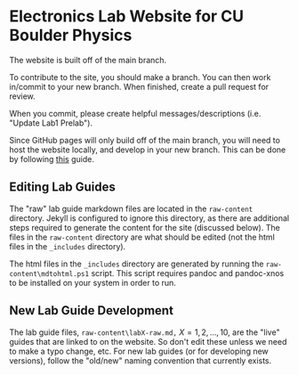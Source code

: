 # Electronics Lab Website for CU Boulder Physics

The website is built off of the main branch. 

To contribute to the site, you should make a branch. You can then work in/commit to your new branch. When finished, create a pull request for review.

When you commit, please create helpful messages/descriptions (i.e. "Update Lab1 Prelab").

Since GitHub pages will only build off of the main branch, you will need to host the website locally, and develop in your new branch. This can be done by following [this](https://docs.github.com/en/pages/setting-up-a-github-pages-site-with-jekyll/testing-your-github-pages-site-locally-with-jekyll) guide. 

## Editing Lab Guides

The "raw" lab guide markdown files are located in the `raw-content` directory. Jekyll is configured to ignore this directory, as there are additional steps required to generate the content for the site (discussed below). The files in the `raw-content` directory are what should be edited (not the html files in the `_includes` directory). 

The html files in the `_includes` directory are generated by running the `raw-content\mdtohtml.ps1` script. This script requires pandoc and pandoc-xnos to be installed on your system in order to run.

## New Lab Guide Development

The lab guide files, `raw-content\labX-raw.md,` $X=1,2,...,10$, are the "live" guides that are linked to on the website. So don't edit these unless we need to make a typo change, etc. For new lab guides (or for developing new versions), follow the "old/new" naming convention that currently exists.




